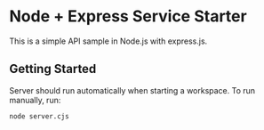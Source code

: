 # Node + Express Service Starter

This is a simple API sample in Node.js with express.js.

## Getting Started

Server should run automatically when starting a workspace. To run manually, run:
```sh
node server.cjs
```
